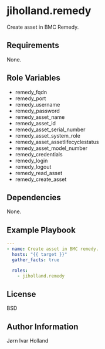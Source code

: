 jiholland.remedy
================

Create asset in BMC Remedy.

Requirements
------------

None.

Role Variables
--------------

- remedy\_fqdn
- remedy\_port
- remedy\_username
- remedy\_password
- remedy\_asset\_name
- remedy\_asset\_id
- remedy\_asset\_serial\_number
- remedy\_asset\_system\_role
- remedy\_asset\_assetlifecyclestatus
- remedy\_asset\_model\_number
- remedy\_credentials
- remedy\_login
- remedy\_logout
- remedy\_read\_asset
- remedy\_create\_asset

Dependencies
------------

None.

Example Playbook
----------------
```YAML
---
- name: Create asset in BMC remedy.
  hosts: "{{ target }}"
  gather_facts: true

  roles:
    - jiholland.remedy
```
License
-------

BSD

Author Information
------------------

Jørn Ivar Holland
